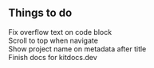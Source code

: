 ## Things to do
Fix overflow text on code block<br>
Scroll to top when navigate<br>
Show project name on metadata after title<br>
Finish docs for kitdocs.dev